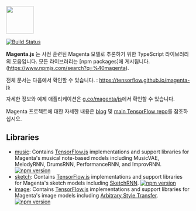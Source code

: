 <img src="https://github.com/tensorflow/magenta/raw/master/magenta-logo-bg.png" height="75">

[![Build Status](https://travis-ci.org/tensorflow/magenta-js.svg?branch=master)](https://travis-ci.org/tensorflow/magenta-js)

**Magenta.js** 는 사전 훈련된 Magenta 모델로 추론하기 위한 TypeScript 라이브러리의 모음입니다.
모든 라이브러리는 [npm packages]에 게시됩니다.(https://www.npmjs.com/search?q=%40magenta).

전체 문서는 다음에서 확인할 수 있습니다. : https://tensorflow.github.io/magenta-js

자세한 정보와 예제 애플리케이션은 [g.co/magenta/js](https://g.co/magenta/js)에서 확인할 수 있습니다.

Magenta 프로젝트에 대한 자세한 내용은 [blog](https://magenta.tensorflow.org) 및 [main TensorFlow repo](https://github.com/tensorflow/magenta)를 참조하십시오.

## Libraries

* [music](music): Contains [TensorFlow.js](https://js.tensorflow.org) implementations and support libraries for Magenta's musical note-based models including MusicVAE, MelodyRNN, DrumsRNN, PerformanceRNN, and ImprovRNN. [![npm version](https://badge.fury.io/js/%40magenta%2Fmusic.svg)](https://badge.fury.io/js/%40magenta%2Fmusic)
* [sketch](sketch): Contains [TensorFlow.js](https://js.tensorflow.org) implementations and support libraries for Magenta's sketch models including [SketchRNN](https://goo.gl/magenta/sketchrnn). [![npm version](https://badge.fury.io/js/%40magenta%2Fsketch.svg)](https://badge.fury.io/js/%40magenta%2Fsketch)
* [image](image): Contains [TensorFlow.js](https://js.tensorflow.org) implementations and support libraries for Magenta's image models including [Arbitrary Style Transfer](https://github.com/tensorflow/magenta/tree/master/magenta/models/arbitrary_image_stylization). [![npm version](https://badge.fury.io/js/%40magenta%2Fimage.svg)](https://badge.fury.io/js/%40magenta%2Fimage)
